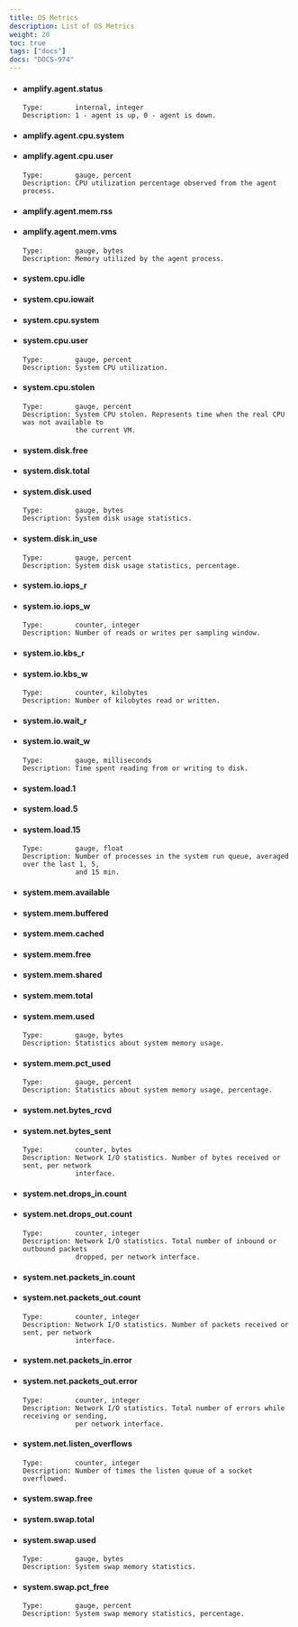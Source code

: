 ```yaml
---
title: OS Metrics
description: List of OS Metrics
weight: 20
toc: true
tags: ["docs"]
docs: "DOCS-974"
---
```


- ####  **amplify.agent.status**
  
   ```
   Type:        internal, integer
   Description: 1 - agent is up, 0 - agent is down.
   ```
- ####  **amplify.agent.cpu.system**
- ####  **amplify.agent.cpu.user**

   ```
   Type:        gauge, percent
   Description: CPU utilization percentage observed from the agent process.
   ```


- ####  **amplify.agent.mem.rss**
- ####  **amplify.agent.mem.vms**


  ```
  Type:        gauge, bytes
  Description: Memory utilized by the agent process.
  ```


- ####  **system.cpu.idle**
- ####  **system.cpu.iowait**
- ####  **system.cpu.system**
- ####  **system.cpu.user**


  ```
  Type:        gauge, percent
  Description: System CPU utilization.
  ```


- ####  **system.cpu.stolen**


  ```
  Type:        gauge, percent
  Description: System CPU stolen. Represents time when the real CPU was not available to
               the current VM.
  ```


- ####  **system.disk.free**
- ####  **system.disk.total**
- ####  **system.disk.used**


  ```
  Type:        gauge, bytes
  Description: System disk usage statistics.
  ```


- ####  **system.disk.in_use**


  ```
  Type:        gauge, percent
  Description: System disk usage statistics, percentage.
  ```


- ####  **system.io.iops_r**
- ####  **system.io.iops_w**


  ```
  Type:        counter, integer
  Description: Number of reads or writes per sampling window.
  ```


- ####  **system.io.kbs_r**
- ####  **system.io.kbs_w**


  ```
  Type:        counter, kilobytes
  Description: Number of kilobytes read or written.
  ```


- ####  **system.io.wait_r**
- ####  **system.io.wait_w**


  ```
  Type:        gauge, milliseconds
  Description: Time spent reading from or writing to disk.
  ```


- ####  **system.load.1**
- ####  **system.load.5**
- ####  **system.load.15**


  ```
  Type:        gauge, float
  Description: Number of processes in the system run queue, averaged over the last 1, 5,
               and 15 min.
  ```


- ####  **system.mem.available**
- ####  **system.mem.buffered**
- ####  **system.mem.cached**
- ####  **system.mem.free**
- ####  **system.mem.shared**
- ####  **system.mem.total**
- ####  **system.mem.used**


  ```
  Type:        gauge, bytes
  Description: Statistics about system memory usage.
  ```


- ####  **system.mem.pct_used**


  ```
  Type:        gauge, percent
  Description: Statistics about system memory usage, percentage.
  ```


- ####  **system.net.bytes_rcvd**
- ####  **system.net.bytes_sent**


  ```
  Type:        counter, bytes
  Description: Network I/O statistics. Number of bytes received or sent, per network
               interface.
  ```


- ####  **system.net.drops_in.count**
- ####  **system.net.drops_out.count**


  ```
  Type:        counter, integer
  Description: Network I/O statistics. Total number of inbound or outbound packets
               dropped, per network interface.
  ```


- ####  **system.net.packets_in.count**
- ####  **system.net.packets_out.count**


  ```
  Type:        counter, integer
  Description: Network I/O statistics. Number of packets received or sent, per network
               interface.
  ```


- ####  **system.net.packets_in.error**
- ####  **system.net.packets_out.error**


  ```
  Type:        counter, integer
  Description: Network I/O statistics. Total number of errors while receiving or sending,
               per network interface.
  ```


- ####  **system.net.listen_overflows**


  ```
  Type:        counter, integer
  Description: Number of times the listen queue of a socket overflowed.
  ```


- ####  **system.swap.free**
- ####  **system.swap.total**
- ####  **system.swap.used**


  ```
  Type:        gauge, bytes
  Description: System swap memory statistics.
  ```


- ####  **system.swap.pct_free**


  ```
  Type:        gauge, percent
  Description: System swap memory statistics, percentage.
  ```
